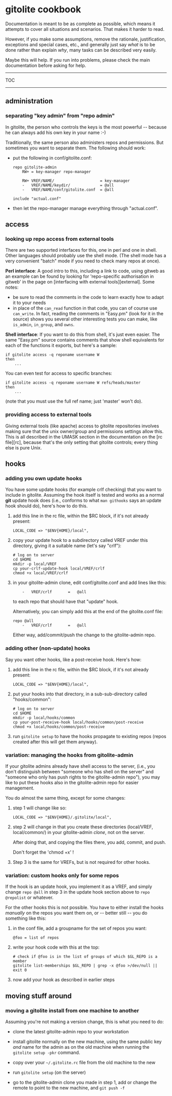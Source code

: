 # gitolite cookbook

Documentation is meant to be as complete as possible, which means it attempts
to cover all situations and scenarios.  That makes it harder to read.

However, if you make some assumptions, remove the rationale, justification,
exceptions and special cases, etc., and generally just say *what* is to be
done rather than explain *why*, many tasks can be described very easily.

Maybe this will help.  If you run into problems, please check the main
documentation before asking for help.

----

TOC

----

## administration

### separating "key admin" from "repo admin"

In gitolite, the person who controls the keys is the most powerful -- because
he can always add his own key in your name :-)

Traditionally, the same person also administers repos and permissions.  But
sometimes you want to separate them.  The following should work:

  * put the following in conf/gitolite.conf:

        repo gitolite-admin
            RW+ = key-manager repo-manager

            RW+ VREF/NAME/                    = key-manager
            -   VREF/NAME/keydir/             = @all
            -   VREF/NAME/conf/gitolite.conf  = @all

        include "actual.conf"

  * then let the repo-manager manage everything through "actual.conf".

## access

### looking up repo access from external tools

There are two supported interfaces for this, one in perl and one in shell.
Other languages should probably use the shell mode.  (The shell mode has a
very convenient "batch" mode if you need to check many repos at once).

**Perl interface**: A good intro to this, including a link to code, using
gitweb as an example can be found by looking for 'repo-specific authorisation
in gitweb' in the page on [interfacing with external tools][external].  Some
notes:

  * be sure to read the comments in the code to learn exactly how to adapt it
    to your needs
  * in place of the `can_read` function in that code, you can of course use
    `can_write`.  In fact, reading the comments in "Easy.pm" (look for it in
    the source) shows you several other interesting tests you can make, like
    `is_admin`, `in_group`, and `owns`.

**Shell interface**: If you want to do this from shell, it's just even easier.
The same "Easy.pm" source contains comments that show shell equivalents for
each of the functions it exports, but here's a sample:

    if gitolite access -q reponame username W
    then
        ...

You can even test for access to specific branches:

    if gitolite access -q reponame username W refs/heads/master
    then
        ...

(note that you must use the full ref name; just 'master' won't do).

### providing access to external tools

Giving external tools (like apache) access to gitolite repositories involves
making sure that the unix owner/group and permissions settings allow this.
This is all described in the UMASK section in the documentation on the [rc
file][rc], because that's the only setting that gitolite controls; every thing
else is pure Unix.

## hooks

### adding you own update hooks

You have some update hooks (for example crlf checking) that you want to
include in gitolite.  Assuming the hook itself is tested and works as a normal
**git** update hook does (i.e., conforms to what `man githooks` says an update
hook should do), here's how to do this.

1.  add this line in the rc file, within the $RC block, if it's not already
    present:

        LOCAL_CODE => "$ENV{HOME}/local",

2.  copy your update hook to a subdirectory called VREF under this directory,
    giving it a suitable name (let's say "crlf"):

        # log on to server
        cd $HOME
        mkdir -p local/VREF
        cp your-crlf-update-hook local/VREF/crlf
        chmod +x local/VREF/crlf

3.  in your gitolite-admin clone, edit conf/gitolite.conf and
    add lines like this:

            -   VREF/crlf       =   @all

    to each repo that should have that "update" hook.

    Alternatively, you can simply add this at the end of the
    gitolite.conf file:

        repo @all
            -   VREF/crlf       =   @all

    Either way, add/commit/push the change to the gitolite-admin repo.

### adding other (non-update) hooks

Say you want other hooks, like a post-receive hook.  Here's how:

1.  add this line in the rc file, within the $RC block, if it's not already
    present:

        LOCAL_CODE => "$ENV{HOME}/local",

2.  put your hooks into that directory, in a sub-sub-directory called
    "hooks/common":

        # log on to server
        cd $HOME
        mkdir -p local/hooks/common
        cp your-post-receive-hook local/hooks/common/post-receive
        chmod +x local/hooks/common/post-receive

3.  run `gitolite setup` to have the hooks propagate to existing repos (repos
    created after this will get them anyway).

### variation: managing the hooks from gitolite-admin

If your gitolite admins already have shell access to the server, (i.e., you
don't distinguish between "someone who has shell on the server" and "someone
who only has push rights to the gitolite-admin repo"), you may like to put
these hooks also in the gitolite-admin repo for easier management.

You do almost the same thing, except for some changes:

1.  step 1 will change like so:

        LOCAL_CODE => "$ENV{HOME}/.gitolite/local",

2.  step 2 will change in that you create these directories (local/VREF,
    local/common/) in your gitolite-admin *clone*, not on the server.

    After doing that, and copying the files there, you add, commit, and push.

    Don't forget the 'chmod +x' !

3.  Step 3 is the same for VREFs, but is not required for other hooks.

### variation: custom hooks only for some repos

If the hook is an update hook, you implement it as a VREF, and simply change
`repo @all` in step 3 in the update hook section above to `repo @repolist` or
whatever.

For the other hooks this is not possible.  You have to either install the
hooks *manually* on the repos you want them on, or -- better still -- you do
something like this:

1.  in the conf file, add a groupname for the set of repos you want:

        @foo = list of repos

2.  write your hook code with this at the top:

        # check if @foo is in the list of groups of which $GL_REPO is a member
        gitolite list-memberships $GL_REPO | grep -x @foo >/dev/null || exit 0

3.  now add your hook as described in earlier steps

## moving stuff around

### moving a gitolite install from one machine to another

Assuming you're not making a version change, this is what you need to do:

  * clone the latest gitolite-admin repo to your workstation

  * install gitolite normally on the new machine, using the same public key
    *and* name for the admin as on the old machine when running the `gitolite
    setup -pkr` command.

  * copy over your `~/.gitolite.rc` file from the old machine to the new

  * run `gitolite setup` (on the server)

  * go to the gitolite-admin clone you made in step 1, add or change the
    remote to point to the new machine, and `git push -f`
